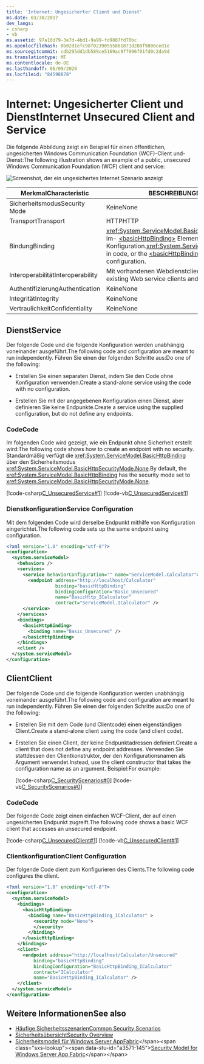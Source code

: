 ```yaml
---
title: 'Internet: Ungesicherter Client und Dienst'
ms.date: 03/30/2017
dev_langs:
- csharp
- vb
ms.assetid: 97a10d79-3e7d-4bd1-9a99-fd9807fd70bc
ms.openlocfilehash: 0b02d1efc98f02390555861871d280f9800ced1e
ms.sourcegitcommit: cdb295dd1db589ce5169ac9ff096f01fd0c2da9d
ms.translationtype: MT
ms.contentlocale: de-DE
ms.lasthandoff: 06/09/2020
ms.locfileid: "84598878"
---
```

# <a name="internet-unsecured-client-and-service"></a><span data-ttu-id="a3571-102">Internet: Ungesicherter Client und Dienst</span><span class="sxs-lookup"><span data-stu-id="a3571-102">Internet Unsecured Client and Service</span></span>
<span data-ttu-id="a3571-103">Die folgende Abbildung zeigt ein Beispiel für einen öffentlichen, ungesicherten Windows Communication Foundation (WCF)-Client und-Dienst:</span><span class="sxs-lookup"><span data-stu-id="a3571-103">The following illustration shows an example of a public, unsecured Windows Communication Foundation (WCF) client and service:</span></span>  
  
 ![Screenshot, der ein ungesichertes Internet Szenario anzeigt](./media/internet-unsecured-client-and-service/public-unsecured-internet.gif)  
  
|<span data-ttu-id="a3571-105">Merkmal</span><span class="sxs-lookup"><span data-stu-id="a3571-105">Characteristic</span></span>|<span data-ttu-id="a3571-106">BESCHREIBUNG</span><span class="sxs-lookup"><span data-stu-id="a3571-106">Description</span></span>|  
|--------------------|-----------------|  
|<span data-ttu-id="a3571-107">Sicherheitsmodus</span><span class="sxs-lookup"><span data-stu-id="a3571-107">Security Mode</span></span>|<span data-ttu-id="a3571-108">Keine</span><span class="sxs-lookup"><span data-stu-id="a3571-108">None</span></span>|  
|<span data-ttu-id="a3571-109">Transport</span><span class="sxs-lookup"><span data-stu-id="a3571-109">Transport</span></span>|<span data-ttu-id="a3571-110">HTTP</span><span class="sxs-lookup"><span data-stu-id="a3571-110">HTTP</span></span>|  
|<span data-ttu-id="a3571-111">Bindung</span><span class="sxs-lookup"><span data-stu-id="a3571-111">Binding</span></span>|<span data-ttu-id="a3571-112"><xref:System.ServiceModel.BasicHttpBinding>im Code oder im- [\<basicHttpBinding>](../../configure-apps/file-schema/wcf/basichttpbinding.md) Element in der Konfiguration.</span><span class="sxs-lookup"><span data-stu-id="a3571-112"><xref:System.ServiceModel.BasicHttpBinding> in code, or the [\<basicHttpBinding>](../../configure-apps/file-schema/wcf/basichttpbinding.md) element in configuration.</span></span>|  
|<span data-ttu-id="a3571-113">Interoperabilität</span><span class="sxs-lookup"><span data-stu-id="a3571-113">Interoperability</span></span>|<span data-ttu-id="a3571-114">Mit vorhandenen Webdienstclients und Diensten</span><span class="sxs-lookup"><span data-stu-id="a3571-114">With existing Web service clients and services</span></span>|  
|<span data-ttu-id="a3571-115">Authentifizierung</span><span class="sxs-lookup"><span data-stu-id="a3571-115">Authentication</span></span>|<span data-ttu-id="a3571-116">Keine</span><span class="sxs-lookup"><span data-stu-id="a3571-116">None</span></span>|  
|<span data-ttu-id="a3571-117">Integrität</span><span class="sxs-lookup"><span data-stu-id="a3571-117">Integrity</span></span>|<span data-ttu-id="a3571-118">Keine</span><span class="sxs-lookup"><span data-stu-id="a3571-118">None</span></span>|  
|<span data-ttu-id="a3571-119">Vertraulichkeit</span><span class="sxs-lookup"><span data-stu-id="a3571-119">Confidentiality</span></span>|<span data-ttu-id="a3571-120">Keine</span><span class="sxs-lookup"><span data-stu-id="a3571-120">None</span></span>|  
  
## <a name="service"></a><span data-ttu-id="a3571-121">Dienst</span><span class="sxs-lookup"><span data-stu-id="a3571-121">Service</span></span>  
 <span data-ttu-id="a3571-122">Der folgende Code und die folgende Konfiguration werden unabhängig voneinander ausgeführt.</span><span class="sxs-lookup"><span data-stu-id="a3571-122">The following code and configuration are meant to run independently.</span></span> <span data-ttu-id="a3571-123">Führen Sie einen der folgenden Schritte aus:</span><span class="sxs-lookup"><span data-stu-id="a3571-123">Do one of the following:</span></span>  
  
- <span data-ttu-id="a3571-124">Erstellen Sie einen separaten Dienst, indem Sie den Code ohne Konfiguration verwenden.</span><span class="sxs-lookup"><span data-stu-id="a3571-124">Create a stand-alone service using the code with no configuration.</span></span>  
  
- <span data-ttu-id="a3571-125">Erstellen Sie mit der angegebenen Konfiguration einen Dienst, aber definieren Sie keine Endpunkte.</span><span class="sxs-lookup"><span data-stu-id="a3571-125">Create a service using the supplied configuration, but do not define any endpoints.</span></span>  
  
### <a name="code"></a><span data-ttu-id="a3571-126">Code</span><span class="sxs-lookup"><span data-stu-id="a3571-126">Code</span></span>  
 <span data-ttu-id="a3571-127">Im folgenden Code wird gezeigt, wie ein Endpunkt ohne Sicherheit erstellt wird:</span><span class="sxs-lookup"><span data-stu-id="a3571-127">The following code shows how to create an endpoint with no security.</span></span> <span data-ttu-id="a3571-128">Standardmäßig verfügt die <xref:System.ServiceModel.BasicHttpBinding> über den Sicherheitsmodus <xref:System.ServiceModel.BasicHttpSecurityMode.None>.</span><span class="sxs-lookup"><span data-stu-id="a3571-128">By default, the <xref:System.ServiceModel.BasicHttpBinding> has the security mode set to <xref:System.ServiceModel.BasicHttpSecurityMode.None>.</span></span>  
  
 [!code-csharp[C_UnsecuredService#1](../../../../samples/snippets/csharp/VS_Snippets_CFX/c_unsecuredservice/cs/source.cs#1)]
 [!code-vb[C_UnsecuredService#1](../../../../samples/snippets/visualbasic/VS_Snippets_CFX/c_unsecuredservice/vb/source.vb#1)]  
  
### <a name="service-configuration"></a><span data-ttu-id="a3571-129">Dienstkonfiguration</span><span class="sxs-lookup"><span data-stu-id="a3571-129">Service Configuration</span></span>  
 <span data-ttu-id="a3571-130">Mit dem folgenden Code wird derselbe Endpunkt mithilfe von Konfiguration eingerichtet.</span><span class="sxs-lookup"><span data-stu-id="a3571-130">The following code sets up the same endpoint using configuration.</span></span>  
  
```xml  
<?xml version="1.0" encoding="utf-8"?>  
<configuration>  
  <system.serviceModel>  
    <behaviors />  
    <services>  
      <service behaviorConfiguration="" name="ServiceModel.Calculator">  
        <endpoint address="http://localhost/Calculator"
                  binding="basicHttpBinding"  
                  bindingConfiguration="Basic_Unsecured"
                  name="BasicHttp_ICalculator"  
                  contract="ServiceModel.ICalculator" />  
      </service>  
    </services>  
    <bindings>  
      <basicHttpBinding>  
        <binding name="Basic_Unsecured" />  
      </basicHttpBinding>  
    </bindings>  
    <client />  
  </system.serviceModel>  
</configuration>  
```  
  
## <a name="client"></a><span data-ttu-id="a3571-131">Client</span><span class="sxs-lookup"><span data-stu-id="a3571-131">Client</span></span>  
 <span data-ttu-id="a3571-132">Der folgende Code und die folgende Konfiguration werden unabhängig voneinander ausgeführt.</span><span class="sxs-lookup"><span data-stu-id="a3571-132">The following code and configuration are meant to run independently.</span></span> <span data-ttu-id="a3571-133">Führen Sie einen der folgenden Schritte aus:</span><span class="sxs-lookup"><span data-stu-id="a3571-133">Do one of the following:</span></span>  
  
- <span data-ttu-id="a3571-134">Erstellen Sie mit dem Code (und Clientcode) einen eigenständigen Client.</span><span class="sxs-lookup"><span data-stu-id="a3571-134">Create a stand-alone client using the code (and client code).</span></span>  
  
- <span data-ttu-id="a3571-135">Erstellen Sie einen Client, der keine Endpunktadressen definiert.</span><span class="sxs-lookup"><span data-stu-id="a3571-135">Create a client that does not define any endpoint addresses.</span></span> <span data-ttu-id="a3571-136">Verwenden Sie stattdessen den Clientkonstruktor, der den Konfigurationsnamen als Argument verwendet.</span><span class="sxs-lookup"><span data-stu-id="a3571-136">Instead, use the client constructor that takes the configuration name as an argument.</span></span> <span data-ttu-id="a3571-137">Beispiel:</span><span class="sxs-lookup"><span data-stu-id="a3571-137">For example:</span></span>  
  
     [!code-csharp[C_SecurityScenarios#0](../../../../samples/snippets/csharp/VS_Snippets_CFX/c_securityscenarios/cs/source.cs#0)]
     [!code-vb[C_SecurityScenarios#0](../../../../samples/snippets/visualbasic/VS_Snippets_CFX/c_securityscenarios/vb/source.vb#0)]  
  
### <a name="code"></a><span data-ttu-id="a3571-138">Code</span><span class="sxs-lookup"><span data-stu-id="a3571-138">Code</span></span>  
 <span data-ttu-id="a3571-139">Der folgende Code zeigt einen einfachen WCF-Client, der auf einen ungesicherten Endpunkt zugreift.</span><span class="sxs-lookup"><span data-stu-id="a3571-139">The following code shows a basic WCF client that accesses an unsecured endpoint.</span></span>  
  
 [!code-csharp[C_UnsecuredClient#1](../../../../samples/snippets/csharp/VS_Snippets_CFX/c_unsecuredclient/cs/source.cs#1)]
 [!code-vb[C_UnsecuredClient#1](../../../../samples/snippets/visualbasic/VS_Snippets_CFX/c_unsecuredclient/vb/source.vb#1)]  
  
### <a name="client-configuration"></a><span data-ttu-id="a3571-140">Clientkonfiguration</span><span class="sxs-lookup"><span data-stu-id="a3571-140">Client Configuration</span></span>  
 <span data-ttu-id="a3571-141">Der folgende Code dient zum Konfigurieren des Clients.</span><span class="sxs-lookup"><span data-stu-id="a3571-141">The following code configures the client.</span></span>  
  
```xml  
<?xml version="1.0" encoding="utf-8"?>  
<configuration>  
  <system.serviceModel>  
    <bindings>  
      <basicHttpBinding>  
        <binding name="BasicHttpBinding_ICalculator" >  
          <security mode="None">  
          </security>  
        </binding>  
      </basicHttpBinding>  
    </bindings>  
    <client>  
      <endpoint address="http://localhost/Calculator/Unsecured"  
          binding="basicHttpBinding"
          bindingConfiguration="BasicHttpBinding_ICalculator"  
          contract="ICalculator"
          name="BasicHttpBinding_ICalculator" />  
    </client>  
  </system.serviceModel>  
</configuration>  
```  
  
## <a name="see-also"></a><span data-ttu-id="a3571-142">Weitere Informationen</span><span class="sxs-lookup"><span data-stu-id="a3571-142">See also</span></span>

- [<span data-ttu-id="a3571-143">Häufige Sicherheitsszenarien</span><span class="sxs-lookup"><span data-stu-id="a3571-143">Common Security Scenarios</span></span>](common-security-scenarios.md)
- [<span data-ttu-id="a3571-144">Sicherheitsübersicht</span><span class="sxs-lookup"><span data-stu-id="a3571-144">Security Overview</span></span>](security-overview.md)
- <span data-ttu-id="a3571-145">[Sicherheitsmodell für Windows Server AppFabric](https://docs.microsoft.com/previous-versions/appfabric/ee677202(v=azure.10))</span><span class="sxs-lookup"><span data-stu-id="a3571-145">[Security Model for Windows Server App Fabric](https://docs.microsoft.com/previous-versions/appfabric/ee677202(v=azure.10))</span></span>
